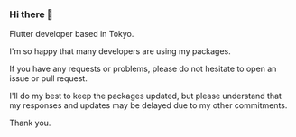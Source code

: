 ### Hi there 👋

Flutter developer based in Tokyo. 

I'm so happy that many developers are using my packages.

If you have any requests or problems, please do not hesitate to open an issue or pull request.

I'll do my best to keep the packages updated, but please understand that my responses and updates may be delayed due to my other commitments.

Thank you.

<!--
**santa112358/santa112358** is a ✨ _special_ ✨ repository because its `README.md` (this file) appears on your GitHub profile.

Here are some ideas to get you started:

- 🔭 I’m currently working on ...
- 🌱 I’m currently learning ...
- 👯 I’m looking to collaborate on ...
- 🤔 I’m looking for help with ...
- 💬 Ask me about ...
- 📫 How to reach me: ...
- 😄 Pronouns: ...
- ⚡ Fun fact: ...
-->
